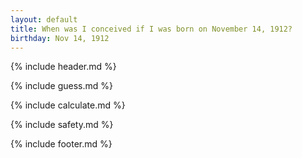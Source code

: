 ```yaml
---
layout: default
title: When was I conceived if I was born on November 14, 1912?
birthday: Nov 14, 1912
---
```


{% include header.md %}

{% include guess.md %}

{% include calculate.md %}

{% include safety.md %}

{% include footer.md %}




